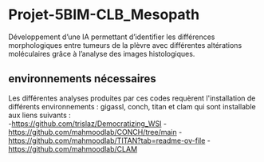 # Projet-5BIM-CLB_Mesopath
Développement d’une IA permettant d’identifier les différences morphologiques entre tumeurs de  la plèvre avec différentes altérations moléculaires grâce à l’analyse des images histologiques.

## environnements nécessaires 

Les différentes analyses produites par ces codes requèrent l'installation de différents environnements : gigassl, conch, titan et clam qui sont installable aux liens suivants :  
-https://github.com/trislaz/Democratizing_WSI
-https://github.com/mahmoodlab/CONCH/tree/main
-https://github.com/mahmoodlab/TITAN?tab=readme-ov-file
-https://github.com/mahmoodlab/CLAM
